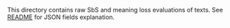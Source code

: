 This directory contains raw SbS and meaning loss evaluations of texts. See [README](../README.md) for JSON fields explanation.